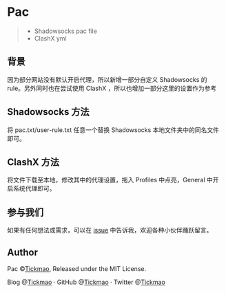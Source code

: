# Pac

>- Shadowsocks pac file
>- ClashX yml

## 背景

因为部分网站没有默认开启代理，所以新增一部分自定义 Shadowsocks 的 rule。另外同时也在尝试使用 ClashX ，所以也增加一部分这里的设置作为参考

## Shadowsocks 方法

将 pac.txt/user-rule.txt 任意一个替换 Shadowsocks 本地文件夹中的同名文件即可。

## ClashX 方法

将文件下载至本地，修改其中的代理设置，拖入 Profiles 中点亮，General 中开启系统代理即可。

## 参与我们

如果有任何想法或需求，可以在 [issue](https://github.com/tickmao/Pac/issues) 中告诉我，欢迎各种小伙伴踊跃留言。

## Author

Pac ©[Tickmao](https://www.tickmao.com), Released under the MIT License.

Blog @[Tickmao](https://www.tickmao.com) · GitHub @[Tickmao](https://github.com/tickmao) · Twitter @[Tickmao](https://twitter.com/Tick_puppet)